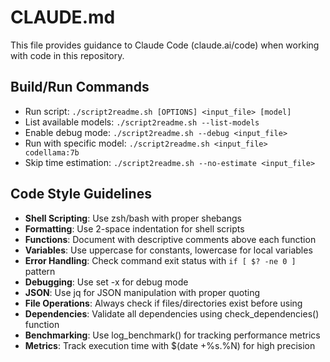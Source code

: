 # CLAUDE.md

This file provides guidance to Claude Code (claude.ai/code) when working with code in this repository.

## Build/Run Commands
- Run script: `./script2readme.sh [OPTIONS] <input_file> [model]`
- List available models: `./script2readme.sh --list-models`
- Enable debug mode: `./script2readme.sh --debug <input_file>`
- Run with specific model: `./script2readme.sh <input_file> codellama:7b`
- Skip time estimation: `./script2readme.sh --no-estimate <input_file>`

## Code Style Guidelines
- **Shell Scripting**: Use zsh/bash with proper shebangs
- **Formatting**: Use 2-space indentation for shell scripts
- **Functions**: Document with descriptive comments above each function
- **Variables**: Use uppercase for constants, lowercase for local variables
- **Error Handling**: Check command exit status with `if [ $? -ne 0 ]` pattern
- **Debugging**: Use set -x for debug mode
- **JSON**: Use jq for JSON manipulation with proper quoting
- **File Operations**: Always check if files/directories exist before using
- **Dependencies**: Validate all dependencies using check_dependencies() function
- **Benchmarking**: Use log_benchmark() for tracking performance metrics
- **Metrics**: Track execution time with $(date +%s.%N) for high precision